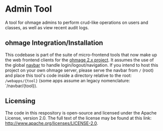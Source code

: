 # Admin Tool
A tool for ohmage admins to perform crud-like operations on users and classes, as well as view recent audit logs.

## ohmage Integration/Installation
This codebase is part of the suite of micro-frontend tools that now make up the web frontend clients for the [ohmage 2.x project](https://github.com/ohmage/server).  It assumes the use of the global [navbar](https://github.com/mobilizingcs/navbar) to handle login/logout/navigation. If you intend to host this project on your own ohmage server, please serve the navbar from `/` (root) and place this tool's code inside a directory relative to the root: `/webapps/{tool}` (some apps assume an legacy nomenclature: `/navbar/{tool}).

## Licensing
The code in this respository is open-source and licensed under the Apache License, version 2.0. The full text of the license may be found at this link: http://www.apache.org/licenses/LICENSE-2.0.
